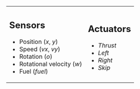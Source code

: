 
<table>
    <tr>
        <td>
            <h2>Sensors</h2>
            <ul>
                <li>Position (<em>x</em>, <em>y</em>)</li>
                <li>Speed (<em>vx</em>, <em>vy</em>)</li>
                <li>Rotation (<em>o</em>)</li>
                <li>Rotational velocity (<em>w</em>)</li>
                <li>Fuel (<em>fuel</em>)</li>
            </ul>
        </td>
        <td>
            <h2>Actuators</h2>
            <ul>
                <li><em>Thrust</em></li>
                <li><em>Left</em></li>
                <li><em>Right</em></li>
                <li><em>Skip</em></li>
            </ul>
        </td>
    </tr>
</table>
